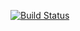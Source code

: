 [![Build Status](https://travis-ci.org/thomkaufmann/AppSec3.svg?branch=master)](https://travis-ci.org/thomkaufmann/AppSec3)